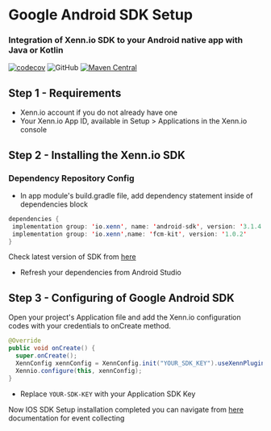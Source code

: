 # Google Android SDK Setup

### Integration of Xenn.io SDK to your Android native app with Java or Kotlin
[![codecov](https://codecov.io/gh/xennio/harray-android-sdk/branch/master/graph/badge.svg)](https://codecov.io/gh/xennio/harray-android-sdk)
![GitHub](https://img.shields.io/github/license/xennio/harray-android-sdk?style=flat-square)
[![Maven Central](https://maven-badges.herokuapp.com/maven-central/io.xenn/android-sdk/badge.svg?style=plastic)](https://maven-badges.herokuapp.com/maven-central/io.xenn/android-sdk)
## Step 1 - Requirements
- Xenn.io account if you do not already have one
- Your Xenn.io App ID, available in Setup > Applications in the Xenn.io console

## Step 2 - Installing the Xenn.io SDK
### Dependency Repository Config

- In app module's build.gradle file, add dependency statement inside of dependencies block

```java
dependencies {
 implementation group: 'io.xenn', name: 'android-sdk', version: '3.1.4'
 implementation group: 'io.xenn',name: 'fcm-kit', version: '1.0.2'
}
```
Check latest version of SDK from [here](https://mvnrepository.com/artifact/io.xenn)

- Refresh your dependencies from Android Studio

## Step 3 - Configuring of Google Android SDK
Open your project's Application file and add the Xenn.io configuration codes with your credentials to onCreate method.

```java
@Override
public void onCreate() {
  super.onCreate();
  XennConfig xennConfig = XennConfig.init("YOUR_SDK_KEY").useXennPlugin(FcmKitPlugin.class);
  Xennio.configure(this, xennConfig);
}
```

* Replace `YOUR-SDK-KEY` with your Application SDK Key

Now IOS SDK Setup installation completed you can navigate from [here](#events) documentation for event collecting
